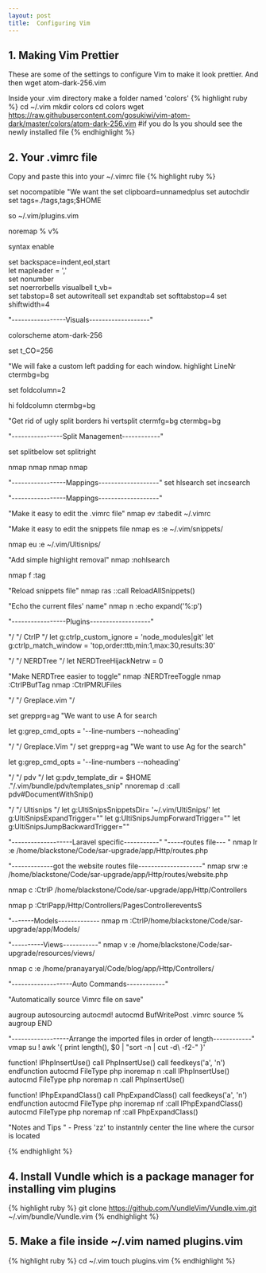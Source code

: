 ```yaml
---
layout: post
title:  Configuring Vim
---
```


## 1. Making Vim Prettier
These are some of the settings to configure Vim to make it look prettier. And then wget atom-dark-256.vim

Inside your .vim directory make a folder named 'colors'
{% highlight ruby %}
cd ~/.vim
mkdir colors
cd colors
wget https://raw.githubusercontent.com/gosukiwi/vim-atom-dark/master/colors/atom-dark-256.vim
#if you do ls you should see the newly installed file
{% endhighlight %}


## 2. Your .vimrc file
Copy and paste this into your ~/.vimrc file
{% highlight ruby %}

set nocompatible                                                 "We want the
set clipboard=unnamedplus
set autochdir
set tags=./tags,tags;$HOME

so ~/.vim/plugins.vim

noremap % v%


syntax enable


set backspace=indent,eol,start                                    
let mapleader = ',' 						  
set nonumber							  
set noerrorbells visualbell t_vb=                                 
set tabstop=8
set autowriteall
set expandtab
set softtabstop=4
set shiftwidth=4


"-----------------Visuals-------------------"

colorscheme atom-dark-256

set t_CO=256

"We will fake a custom left padding for each window.
highlight LineNr  ctermbg=bg

set foldcolumn=2

hi foldcolumn ctermbg=bg


"Get rid of ugly split borders
hi vertsplit ctermfg=bg ctermbg=bg


"----------------Split Management------------"

set splitbelow
set splitright

nmap <C-J> <C-W><C-J>
nmap <C-K> <C-W><C-K>
nmap <C-H> <C-W><C-H>
nmap <C-L> <C-W><C-L>



"-----------------Mappings-------------------"
set hlsearch
set incsearch




"-----------------Mappings-------------------"

"Make it easy to edit the .vimrc file"
nmap <leader>ev :tabedit ~/.vimrc<cr>

"Make it easy to edit the snippets file
nmap <leader>es :e ~/.vim/snippets/<cr>

nmap <leader>eu :e ~/.vim/Ultisnips/<cr>



"Add simple highlight removal"
nmap <leader><space> :nohlsearch<cr>


nmap <leader>f :tag<space>

"Reload snippets file"
nmap <leader>ras ::call ReloadAllSnippets()<cr>


"Echo the current files' name"
nmap <leader><leader>n :echo expand('%:p')<cr>


"-----------------Plugins-------------------"


"/
"/ CtrlP
"/
let g:ctrlp_custom_ignore = 'node_modules\|git'
let g:ctrlp_match_window = 'top,order:ttb,min:1,max:30,results:30'


"/
"/ NERDTree
"/
let NERDTreeHijackNetrw = 0


"Make NERDTree easier to toggle"
nmap <c-T> :NERDTreeToggle<cr>
nmap <c-F12> :CtrlPBufTag<cr>
nmap <c-E> :CtrlPMRUFiles<cr>


"/
"/ Greplace.vim
"/

set grepprg=ag                "We want to use A for search

let g:grep_cmd_opts = '--line-numbers --noheading'



"/
"/ Greplace.Vim
"/
set grepprg=ag        "We want to use Ag for the search"

let g:grep_cmd_opts = '--line-numbers --noheading'


"/
"/ pdv
"/
let g:pdv_template_dir = $HOME ."/.vim/bundle/pdv/templates_snip"
nnoremap <leader>d :call pdv#DocumentWithSnip()<cr>


"/
"/ Ultisnips
"/
let g:UltiSnipsSnippetsDir= '~/.vim/UltiSnips/'
let g:UltiSnipsExpandTrigger="<tab>"
let g:UltiSnipsJumpForwardTrigger="<tab>"
let g:UltiSnipsJumpBackwardTrigger="<s-tab>"

"-------------------Laravel specific-----------"
"-----routes file--- "
nmap <leader>lr :e /home/blackstone/Code/sar-upgrade/app/Http/routes.php<cr> 

"-------------got the website routes file--------------------"
nmap <leader>srw :e /home/blackstone/Code/sar-upgrade/app/Http/routes/website.php<cr>

nmap <leader><leader>c :CtrlP /home/blackstone/Code/sar-upgrade/app/Http/Controllers<cr>

nmap <leader><leader>p :CtrlP<cr>app/Http/Controllers/PagesController<cr><c-F12>eventsS<cr>

"-------Models-------------
nmap <leader><leader>m :CtrlP<cr>/home/blackstone/Code/sar-upgrade/app/Models/<cr>

"----------Views-----------"
nmap <leader><leader>v :e /home/blackstone/Code/sar-upgrade/resources/views/<cr>


nmap <leader><leader>c :e /home/pranayaryal/Code/blog/app/Http/Controllers/<cr>







"-------------------Auto Commands------------"

"Automatically source Vimrc file on save"

augroup autosourcing
        autocmd!
        autocmd BufWritePost .vimrc source %
augroup END



"------------------Arrange the imported files in order of length------------"
vmap <leader>su ! awk '{ print length(), $0 \| "sort -n \| cut -d\\  -f2-" }'<cr>



function! IPhpInsertUse()
        call PhpInsertUse()
            call feedkeys('a',  'n')
endfunction
autocmd FileType php inoremap <leader>n <Esc>:call IPhpInsertUse()<CR>
autocmd FileType php noremap <leader>n :call PhpInsertUse()<CR>

function! IPhpExpandClass()
        call PhpExpandClass()
            call feedkeys('a', 'n')
endfunction
autocmd FileType php inoremap <leader>nf <Esc>:call IPhpExpandClass()<CR>
autocmd FileType php noremap <leader>nf :call PhpExpandClass()<CR>

"Notes and Tips
" - Press 'zz' 	to instantnly center the line where the cursor is located

{% endhighlight %}

## 4. Install Vundle which is a package manager for installing vim plugins
{% highlight ruby %}
git clone https://github.com/VundleVim/Vundle.vim.git ~/.vim/bundle/Vundle.vim
{% endhighlight %}

## 5. Make a file inside ~/.vim named plugins.vim
{% highlight ruby %}
cd ~/.vim
touch plugins.vim
{% endhighlight %}
